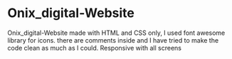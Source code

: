 # Onix_digital-Website
Onix_digital-Website made with HTML and CSS only, I used font awesome library for icons. there are comments inside and I have tried to make the code clean as much as I could. Responsive with all screens
